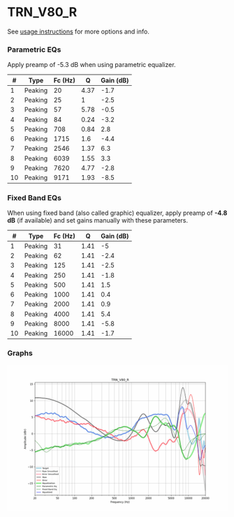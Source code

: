 # TRN_V80_R
See [usage instructions](https://github.com/jaakkopasanen/AutoEq#usage) for more options and info.

### Parametric EQs
Apply preamp of -5.3 dB when using parametric equalizer.

|   # | Type    |   Fc (Hz) |    Q |   Gain (dB) |
|-----|---------|-----------|------|-------------|
|   1 | Peaking |        20 | 4.37 |        -1.7 |
|   2 | Peaking |        25 | 1    |        -2.5 |
|   3 | Peaking |        57 | 5.78 |        -0.5 |
|   4 | Peaking |        84 | 0.24 |        -3.2 |
|   5 | Peaking |       708 | 0.84 |         2.8 |
|   6 | Peaking |      1715 | 1.6  |        -4.4 |
|   7 | Peaking |      2546 | 1.37 |         6.3 |
|   8 | Peaking |      6039 | 1.55 |         3.3 |
|   9 | Peaking |      7620 | 4.77 |        -2.8 |
|  10 | Peaking |      9171 | 1.93 |        -8.5 |

### Fixed Band EQs
When using fixed band (also called graphic) equalizer, apply preamp of **-4.8 dB** (if available) and set gains manually with these parameters.

|   # | Type    |   Fc (Hz) |    Q |   Gain (dB) |
|-----|---------|-----------|------|-------------|
|   1 | Peaking |        31 | 1.41 |        -5   |
|   2 | Peaking |        62 | 1.41 |        -2.4 |
|   3 | Peaking |       125 | 1.41 |        -2.5 |
|   4 | Peaking |       250 | 1.41 |        -1.8 |
|   5 | Peaking |       500 | 1.41 |         1.5 |
|   6 | Peaking |      1000 | 1.41 |         0.4 |
|   7 | Peaking |      2000 | 1.41 |         0.9 |
|   8 | Peaking |      4000 | 1.41 |         5.4 |
|   9 | Peaking |      8000 | 1.41 |        -5.8 |
|  10 | Peaking |     16000 | 1.41 |        -1.7 |

### Graphs
![](./TRN_V80_R.png)
